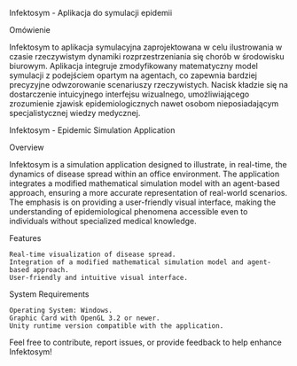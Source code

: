 Infektosym - Aplikacja do symulacji epidemii

Omówienie

Infektosym to aplikacja symulacyjna zaprojektowana w celu ilustrowania w czasie rzeczywistym dynamiki rozprzestrzeniania się chorób w środowisku biurowym. Aplikacja integruje zmodyfikowany matematyczny model symulacji z podejściem opartym na agentach, co zapewnia bardziej precyzyjne odwzorowanie scenariuszy rzeczywistych. Nacisk kładzie się na dostarczenie intuicyjnego interfejsu wizualnego, umożliwiającego zrozumienie zjawisk epidemiologicznych nawet osobom nieposiadającym specjalistycznej wiedzy medycznej.



Infektosym - Epidemic Simulation Application

Overview

Infektosym is a simulation application designed to illustrate, in real-time, the dynamics of disease spread within an office environment. The application integrates a modified mathematical simulation model with an agent-based approach, ensuring a more accurate representation of real-world scenarios. The emphasis is on providing a user-friendly visual interface, making the understanding of epidemiological phenomena accessible even to individuals without specialized medical knowledge.

Features

    Real-time visualization of disease spread.
    Integration of a modified mathematical simulation model and agent-based approach.
    User-friendly and intuitive visual interface.

System Requirements

    Operating System: Windows.
    Graphic Card with OpenGL 3.2 or newer.
    Unity runtime version compatible with the application.
    

Feel free to contribute, report issues, or provide feedback to help enhance Infektosym!
